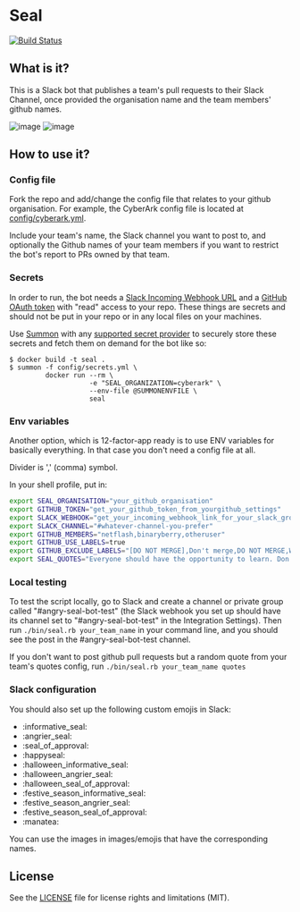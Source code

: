 # Seal
[![Build Status](https://travis-ci.org/binaryberry/seal.svg)](https://travis-ci.org/binaryberry/seal)

## What is it?

This is a Slack bot that publishes a team's pull requests to their Slack
Channel, once provided the organisation name and the team members' github names.

![image](https://github.com/binaryberry/seal/blob/master/images/readme/informative.png)
![image](https://github.com/binaryberry/seal/blob/master/images/readme/angry.png)

## How to use it?

### Config file
Fork the repo and add/change the config file that relates to your github
organisation. For example, the CyberArk config file is located at
[config/cyberark.yml](https://github.com/cyberark/seal/blob/master/config/cyberark.yml).

Include your team's name, the Slack channel you want to post to, and optionally
the Github names of your team members if you want to restrict the bot's report
to PRs owned by that team.

### Secrets

In order to run, the bot needs a [Slack Incoming Webhook URL][webhook] and a [GitHub OAuth
token][github-token] with "read" access to your repo. These things are secrets and should not
be put in your repo or in any local files on your machines.

Use [Summon][summon] with any [supported secret provider][provider] to securely
store these secrets and fetch them on demand for the bot like so:

```sh-session
$ docker build -t seal .
$ summon -f config/secrets.yml \
         docker run --rm \
                    -e "SEAL_ORGANIZATION=cyberark" \
                    --env-file @SUMMONENVFILE \
                    seal
```

[summon]: https://cyberark.github.io/summon/
[provider]: https://cyberark.github.io/summon/#providers
[github-token]: https://github.com/settings/tokens
[webhook]: https://slack.com/services/new/incoming-webhook

### Env variables

Another option, which is 12-factor-app ready is to use ENV variables for basically everything. 
In that case you don't need a config file at all.

Divider is ',' (comma) symbol.

In your shell profile, put in:

```sh
export SEAL_ORGANISATION="your_github_organisation"
export GITHUB_TOKEN="get_your_github_token_from_yourgithub_settings"
export SLACK_WEBHOOK="get_your_incoming_webhook_link_for_your_slack_group_channel"
export SLACK_CHANNEL="#whatever-channel-you-prefer"
export GITHUB_MEMBERS="netflash,binaryberry,otheruser"
export GITHUB_USE_LABELS=true
export GITHUB_EXCLUDE_LABELS="[DO NOT MERGE],Don't merge,DO NOT MERGE,Waiting on factcheck,wip"
export SEAL_QUOTES="Everyone should have the opportunity to learn. Don’t be afraid to pick up stories on things you don’t understand and ask for help with them.,Try to pair when possible."
```

### Local testing

To test the script locally, go to Slack and create a channel or private group called "#angry-seal-bot-test" (the Slack webhook you set up should have its channel set to "#angry-seal-bot-test" in the Integration Settings). Then run `./bin/seal.rb your_team_name` in your command line, and you should see the post in the #angry-seal-bot-test channel.

If you don't want to post github pull requests but a random quote from your team's quotes config, run `./bin/seal.rb your_team_name quotes`

### Slack configuration

You should also set up the following custom emojis in Slack:
- :informative_seal:
- :angrier_seal:
- :seal_of_approval:
- :happyseal:
- :halloween_informative_seal:
- :halloween_angrier_seal:
- :halloween_seal_of_approval:
- :festive_season_informative_seal:
- :festive_season_angrier_seal:
- :festive_season_seal_of_approval:
- :manatea:

You can use the images in images/emojis that have the corresponding names.

## License

See the [LICENSE](LICENSE) file for license rights and limitations (MIT).
